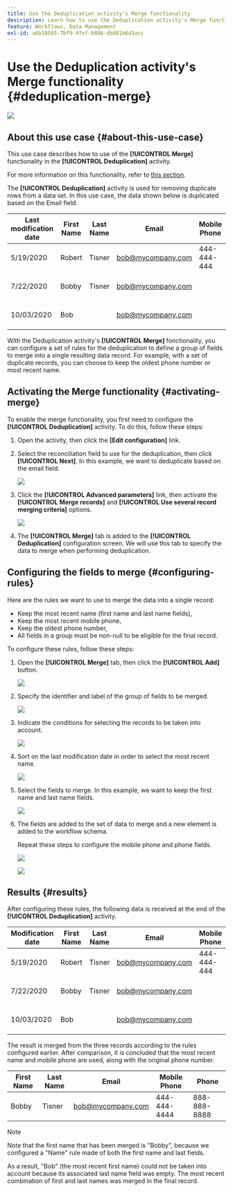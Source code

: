 ```yaml
---
title: Use the Deduplication activity's Merge functionality
description: Learn how to use the Deduplication activity's Merge functionality
feature: Workflows, Data Management
exl-id: a6b10585-7bf9-4fef-b886-db081b6d3acc
---
```

# Use the Deduplication activity's Merge functionality {#deduplication-merge}

![](../../assets/v7-only.svg)

## About this use case {#about-this-use-case}

This use case describes how to use of the **[!UICONTROL Merge]** functionality in the **[!UICONTROL Deduplication]** activity.

For more information on this functionality, refer to [this section](deduplication.md#merging-fields-into-single-record).

The **[!UICONTROL Deduplication]** activity is used for removing duplicate rows from a data set. In this use case, the data shown below is duplicated based on the Email field. 

|Last modification date | First Name | Last Name | Email | Mobile Phone | Phone|
|-----|------------|-----------|-------|--------------|------|
|5/19/2020 | Robert | Tisner | bob@mycompany.com | 444-444-444 | 777-777-7777|
|7/22/2020 | Bobby | Tisner | bob@mycompany.com | | 777-777-7777|
|10/03/2020 | Bob |  | bob@mycompany.com | | 888-888-8888|

With the Deduplication activity's **[!UICONTROL Merge]** fonctionality, you can configure a set of rules for the deduplication to define a group of fields to merge into a single resulting data record. For example, with a set of duplicate records, you can choose to keep the oldest phone number or most recent name.

## Activating the Merge functionality {#activating-merge}


To enable the merge functionality, you first need to configure the **[!UICONTROL Deduplication]** activity. To do this, follow these steps:

1. Open the activity, then click the **[Edit configuration]** link.

1. Select the reconciliation field to use for the deduplication, then click **[!UICONTROL Next]**. In this example, we want to deduplicate based on the email field.

    ![](assets/uc_merge_edit.png)

1. Click the **[!UICONTROL Advanced parameters]** link, then activate the **[!UICONTROL Merge records]** and **[!UICONTROL Use several record merging criteria]** options.

    ![](assets/uc_merge_advanced_parameters.png)

1. The **[!UICONTROL Merge]** tab is added to the **[!UICONTROL Deduplication]** configuration screen. We will use this tab to specify the data to merge when performing deduplication.

## Configuring the fields to merge {#configuring-rules}

Here are the rules we want to use to merge the data into a single record:

* Keep the most recent name (first name and last name fields),
* Keep the most recent mobile phone,
* Keep the oldest phone number,
* All fields in a group must be non-null to be eligible for the final record.

To configure these rules, follow these steps:

1. Open the **[!UICONTROL Merge]** tab, then click the **[!UICONTROL Add]** button.

    ![](assets/uc_merge_add.png)

1. Specify the identifier and label of the group of fields to be merged.

    ![](assets/uc_merge_identifier.png)

1. Indicate the conditions for selecting the records to be taken into account.

    ![](assets/uc_merge_filter.png)

1. Sort on the last modification date in order to select the most recent name.

    ![](assets/uc_merge_sort.png)

1. Select the fields to merge. In this example, we want to keep the first name and last name fields.

    ![](assets/uc_merge_keep.png)

1. The fields are added to the set of data to merge and a new element is added to the workflow schema.

    Repeat these steps to configure the mobile phone and phone fields.

    ![](assets/dedup8.png)
  
    ![](assets/dedup9.png)

## Results {#results}

After configuring these rules, the following data is received at the end of the **[!UICONTROL Deduplication]** activity.

| Modification date | First Name | Last Name | Email | Mobile Phone | Phone |
|-----|------------|-----------|-------|--------------|------|
|5/19/2020 | Robert | Tisner | bob@mycompany.com | 444-444-444 | 777-777-7777|
|7/22/2020 | Bobby | Tisner | bob@mycompany.com | | 777-777-7777|
|10/03/2020 | Bob |  | bob@mycompany.com | | 888-888-8888|

The result is merged from the three records according to the rules configured earlier. After comparison, it is concluded that the most recent name and mobile phone are used, along with the original phone number.

| First Name | Last Name | Email | Mobile Phone | Phone|
|------------|-----------|-------|--------------|------|
| Bobby | Tisner | bob@mycompany.com | 444-444-4444 | 888-888-8888|

>[!NOTE]
>
> Note that the first name that has been merged is "Bobby", because we configured a "Name" rule made of both the first name and last fields.
>
>As a result, "Bob" (the most recent first name) could not be taken into account because its associated last name field was empty. The most recent combination of first and last names was merged in the final record.
